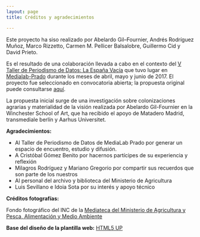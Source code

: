```yaml
---
layout: page
title: Créditos y agradecimientos

---
```


Este proyecto ha siso realizado por Abelardo Gil–Fournier, Andrés Rodríguez Muñoz, Marco Rizzetto, Carmen M. Pellicer Balsalobre, Guillermo Cid y David Prieto. 

Es el resultado de una colaboración llevada a cabo en el contexto del [V Taller de Periodismo de Datos: La España Vacía](http://medialab-prado.es/article/v-taller-de-produccion-de-periodismo-de-datos-la-espana-vacia) que tuvo lugar en [Medialab-Prado](http://medialab-prado.org) durante los meses de abril, mayo y junio de 2017. El proyecto fue seleccionado en convocatoria abierta; la propuesta original puede consultarse [aquí](https://github.com/medialab-prado/poblados-colonizacion-colonias-penitenciarias/blob/master/README.asc).

La propuesta inicial surge de una investigación sobre colonizaciones agrarias y materialidad de la visión realizada por Abelardo Gil-Fournier en la Winchester School of Art, que ha recibido el apoyo de Matadero Madrid, transmediale berlín y Aarhus Universitet.

**Agradecimientos:** 
- Al Taller de Periodismo de Datos de MediaLab Prado por generar un espacio de encuentro, estudio y difusión. 
- A Cristóbal Gómez Benito por hacernos partícipes de su experiencia y reflexión
- Milagros Rodríguez y Mariano Gregorio por compartir sus recuerdos que son parte de los nuestros
- Al personal del archivo y biblioteca del Ministerio de Agricultura
- Luis Sevillano e Idoia Sota por su interés y apoyo técnico 

**Créditos fotografías:**

Fondo fotográfico del INC de la [Mediateca del Ministerio de Agricultura y Pesca, Alimentación y Medio Ambiente](http://www.mapama.gob.es/es/ministerio/archivos-bibliotecas-mediateca/mediateca/)

**Base del diseño de la plantilla web:** <a href="http://html5up.net" target="_blank">HTML5 UP</a>
